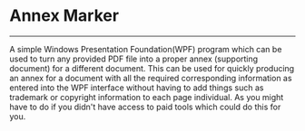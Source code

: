# Annex Marker
---
A simple Windows Presentation Foundation(WPF) program which can be used to turn any provided PDF file into a proper annex (supporting document) for a different document. This can be used for quickly producing an annex for a document with all the required corresponding information as entered into the WPF interface without having to add things such as trademark or copyright information to each page individual. As you might have to do if you didn't have access to paid tools which could do this for you.
